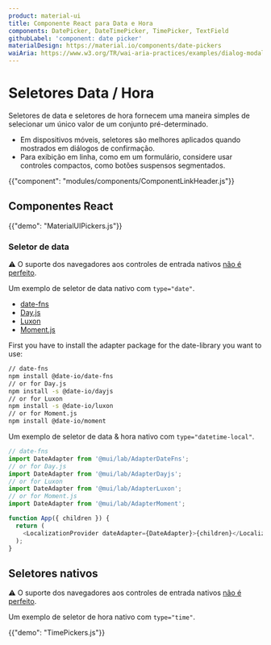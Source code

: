 ```yaml
---
product: material-ui
title: Componente React para Data e Hora
components: DatePicker, DateTimePicker, TimePicker, TextField
githubLabel: 'component: date picker'
materialDesign: https://material.io/components/date-pickers
waiAria: https://www.w3.org/TR/wai-aria-practices/examples/dialog-modal/datepicker-dialog.html
---
```


# Seletores Data / Hora

<p class="description">Seletores de data e seletores de hora fornecem uma maneira simples de selecionar um único valor de um conjunto pré-determinado.</p>

- Em dispositivos móveis, seletores são melhores aplicados quando mostrados em diálogos de confirmação.
- Para exibição em linha, como em um formulário, considere usar controles compactos, como botões suspensos segmentados.

{{"component": "modules/components/ComponentLinkHeader.js"}}

## Componentes React

{{"demo": "MaterialUIPickers.js"}}

### Seletor de data

⚠️ O suporte dos navegadores aos controles de entrada nativos [não é perfeito](https://caniuse.com/#feat=input-datetime).

Um exemplo de seletor de data nativo com `type="date"`.

- [date-fns](https://date-fns.org/)
- [Day.js](https://day.js.org/)
- [Luxon](https://moment.github.io/luxon/#/)
- [Moment.js](https://momentjs.com/)

First you have to install the adapter package for the date-library you want to use:

```sh
// date-fns
npm install @date-io/date-fns
// or for Day.js
npm install -s @date-io/dayjs
// or for Luxon
npm install -s @date-io/luxon
// or for Moment.js
npm install @date-io/moment
```

Um exemplo de seletor de data & hora nativo com `type="datetime-local"`.

```js
// date-fns
import DateAdapter from '@mui/lab/AdapterDateFns';
// or for Day.js
import DateAdapter from '@mui/lab/AdapterDayjs';
// or for Luxon
import DateAdapter from '@mui/lab/AdapterLuxon';
// or for Moment.js
import DateAdapter from '@mui/lab/AdapterMoment';

function App({ children }) {
  return (
    <LocalizationProvider dateAdapter={DateAdapter}>{children}</LocalizationProvider>
  );
}
```

## Seletores nativos

⚠️ O suporte dos navegadores aos controles de entrada nativos [não é perfeito](https://caniuse.com/#feat=input-datetime).

Um exemplo de seletor de hora nativo com `type="time"`.

{{"demo": "TimePickers.js"}}

